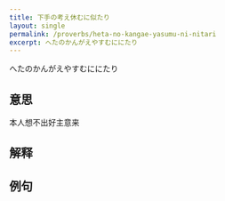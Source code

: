 ```yaml
---
title: 下手の考え休むに似たり
layout: single
permalink: /proverbs/heta-no-kangae-yasumu-ni-nitari
excerpt: へたのかんがえやすむににたり
---
```


へたのかんがえやすむににたり

## 意思

本人想不出好主意来

## 解释

## 例句

